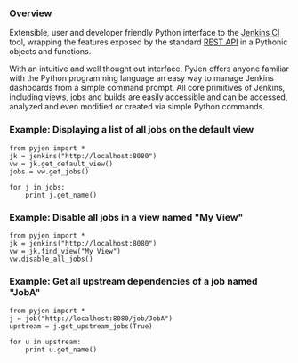 ### Overview
Extensible, user and developer friendly Python interface to the [Jenkins CI](http://jenkins-ci.org/) tool, wrapping
the features exposed by the standard [REST API](https://wiki.jenkins-ci.org/display/JENKINS/Remote+access+API) in a 
Pythonic objects and functions.

With an intuitive and well thought out interface, PyJen offers anyone familiar with the Python programming
language an easy way to manage Jenkins dashboards from a simple command prompt. All core primitives of Jenkins,
including views, jobs and builds are easily accessible and can be accessed, analyzed and even modified or created
via simple Python commands.

### Example: Displaying a list of all jobs on the default view
    from pyjen import *
    jk = jenkins("http://localhost:8080")
    vw = jk.get_default_view()
    jobs = vw.get_jobs()
    
    for j in jobs:
    	print j.get_name()
    	
### Example: Disable all jobs in a view named "My View"
    from pyjen import *
    jk = jenkins("http://localhost:8080")
    vw = jk.find_view("My View")
    vw.disable_all_jobs()
    
### Example: Get all upstream dependencies of a job named "JobA"
    from pyjen import *
    j = job("http://localhost:8080/job/JobA")
    upstream = j.get_upstream_jobs(True)
    
    for u in upstream:
    	print u.get_name()